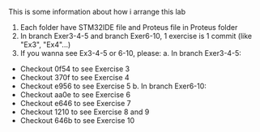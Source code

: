 This is some information about how i arrange this lab
1. Each folder have STM32IDE file and Proteus file in Proteus folder
2. In branch Exer3-4-5 and branch Exer6-10, 1 exercise is 1 commit (like "Ex3", "Ex4"...)
3. If you wanna see Ex3-4-5 or 6-10, please:
a. In branch Exer3-4-5:
+ Checkout 0f54 to see Exercise 3
+ Checkout 370f to see Exercise 4
+ Checkout e956 to see Exercise 5
b. In branch Exer6-10:
+ Checkout aa0e to see Exercise 6
+ Checkout e646 to see Exercise 7
+ Checkout 1210 to see Exercise 8 and 9
+ Checkout 646b to see Exercise 10

